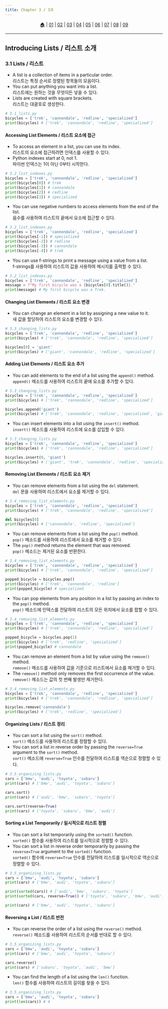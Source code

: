 ```yaml
---
title: Chapter 3 / 3과
---
```


<p id="menu" align="center">
  <a href="https://ut-aaronkr.github.io/python-crash-course" title="Home">🏠</a> |
  <a href="/lessons/01.html" title="Getting Started / 시작하기">01</a> |
  <a href="/lessons/02.html" title="Variables & Data Types / 변수와 데이터 타입">02</a> |
  <a href="/lessons/03.html" title="Lists 1 / 리스트 1">03</a> |
  <a href="/lessons/04.html" title="Lists 2 / 리스트 2">04</a> |
  <a href="/lessons/05.html" title="If Statements / 조건문">05</a> |
  <a href="/lessons/06.html" title="Dictionaries / 사전">06</a> |
  <a href="/lessons/07.html" title="User Input / 사용자 입력">07</a> |
  <a href="/lessons/08.html" title="Functions / 함수">08</a> |
  <a href="/lessons/09.html" title="Classes / 클래스">09</a>
</p>

---

## Introducing Lists / 리스트 소개

### 3.1 Lists / 리스트

- A list is a collection of items in a particular order.<br>
  리스트는 특정 순서로 정렬된 항목들의 모음이다.
- You can put anything you want into a list.<br>
  리스트에는 원하는 것을 무엇이든 넣을 수 있다.
- Lists are created with square brackets.<br>
  리스트는 대괄호로 생성한다.

```python
# 3.1_lists.py
bicycles = ['trek', 'cannondale', 'redline', 'specialized']
print(bicycles) # ['trek', 'cannondale', 'redline', 'specialized']
```

#### Accessing List Elements / 리스트 요소에 접근

- To access an element in a list, you can use its index.<br>
  리스트의 요소에 접근하려면 인덱스를 사용할 수 있다.
- Python indexes start at 0, not 1.<br>
  파이썬 인덱스는 1이 아닌 0부터 시작한다.

```python
# 3.2_list_indexes.py
bicycles = ['trek', 'cannondale', 'redline', 'specialized']
print(bicycles[0]) # trek
print(bicycles[1]) # cannondale
print(bicycles[2]) # redline
print(bicycles[3]) # specialized
```

- You can use negative numbers to access elements from the end of the list.<br>
  음수를 사용하여 리스트의 끝에서 요소에 접근할 수 있다.

```python
# 3.2_list_indexes.py
bicycles = ['trek', 'cannondale', 'redline', 'specialized']
print(bicycles[-1]) # specialized
print(bicycles[-2]) # redline
print(bicycles[-3]) # cannondale
print(bicycles[-4]) # trek
```

- You can use f-strings to print a message using a value from a list.<br>
  f-strings를 사용하여 리스트의 값을 사용하여 메시지를 출력할 수 있다.

```python
# 3.2_list_indexes.py
bicycles = ['trek', 'cannondale', 'redline', 'specialized']
message = f"My first bicycle was a {bicycles[0].title()}."
print(message) # My first bicycle was a Trek.
```

#### Changing List Elements / 리스트 요소 변경

- You can change an element in a list by assigning a new value to it.<br>
  새 값을 할당하여 리스트의 요소를 변경할 수 있다.

```python
# 3.3_changing_lists.py
bicycles = ['trek', 'cannondale', 'redline', 'specialized']
print(bicycles) # ['trek', 'cannondale', 'redline', 'specialized']

bicycles[0] = 'giant'
print(bicycles) # ['giant', 'cannondale', 'redline', 'specialized']
```

#### Adding List Elements / 리스트 요소 추가

- You can add elements to the end of a list using the `append()` method.<br>
  `append()` 메소드를 사용하여 리스트의 끝에 요소를 추가할 수 있다.

```python
# 3.3_changing_lists.py
bicycles = ['trek', 'cannondale', 'redline', 'specialized']
print(bicycles) # ['trek', 'cannondale', 'redline', 'specialized']

bicycles.append('giant')
print(bicycles) # ['trek', 'cannondale', 'redline', 'specialized', 'giant']
```

- You can insert elements into a list using the `insert()` method.<br>
  `insert()` 메소드를 사용하여 리스트에 요소를 삽입할 수 있다.

```python
# 3.3_changing_lists.py
bicycles = ['trek', 'cannondale', 'redline', 'specialized']
print(bicycles) # ['trek', 'cannondale', 'redline', 'specialized']

bicycles.insert(0, 'giant')
print(bicycles) # ['giant', 'trek', 'cannondale', 'redline', 'specialized']
```

#### Removing List Elements / 리스트 요소 제거

- You can remove elements from a list using the `del` statement.<br>
  `del` 문을 사용하여 리스트에서 요소를 제거할 수 있다.

```python
# 3.4_removing_list_elements.py
bicycles = ['trek', 'cannondale', 'redline', 'specialized']
print(bicycles) # ['trek', 'cannondale', 'redline', 'specialized']

del bicycles[0]
print(bicycles) # ['cannondale', 'redline', 'specialized']
```

- You can remove elements from a list using the `pop()` method.<br>
  `pop()` 메소드를 사용하여 리스트에서 요소를 제거할 수 있다.
- The `pop()` method returns the element that was removed.<br>
  `pop()` 메소드는 제거된 요소를 반환한다.

```python
# 3.4_removing_list_elements.py
bicycles = ['trek', 'cannondale', 'redline', 'specialized']
print(bicycles) # ['trek', 'cannondale', 'redline', 'specialized']

popped_bicycle = bicycles.pop()
print(bicycles) # ['trek', 'cannondale', 'redline']
print(popped_bicycle) # specialized
```

- You can pop elements from any position in a list by passing an index to the `pop()` method.<br>
  `pop()` 메소드에 인덱스를 전달하여 리스트의 모든 위치에서 요소를 팝할 수 있다.

```python
# 3.4_removing_list_elements.py
bicycles = ['trek', 'cannondale', 'redline', 'specialized']
print(bicycles) # ['trek', 'cannondale', 'redline', 'specialized']

popped_bicycle = bicycles.pop(1)
print(bicycles) # ['trek', 'redline', 'specialized']
print(popped_bicycle) # cannondale
```

- You can remove an element from a list by value using the `remove()` method.<br>
  `remove()` 메소드를 사용하여 값을 기준으로 리스트에서 요소를 제거할 수 있다.
- The `remove()` method only removes the first occurrence of the value.<br>
  `remove()` 메소드는 값의 첫 번째 발생만 제거한다.

```python
# 3.4_removing_list_elements.py
bicycles = ['trek', 'cannondale', 'redline', 'specialized']
print(bicycles) # ['trek', 'cannondale', 'redline', 'specialized']

bicycles.remove('cannondale')
print(bicycles) # ['trek', 'redline', 'specialized']
```

#### Organizing Lists / 리스트 정리

- You can sort a list using the `sort()` method.<br>
  `sort()` 메소드를 사용하여 리스트를 정렬할 수 있다.
- You can sort a list in reverse order by passing the `reverse=True` argument to the `sort()` method.<br>
  `sort()` 메소드에 `reverse=True` 인수를 전달하여 리스트를 역순으로 정렬할 수 있다.

```python
# 3.5_organizing_lists.py
cars = ['bmw', 'audi', 'toyota', 'subaru']
print(cars) # ['bmw', 'audi', 'toyota', 'subaru']

cars.sort()
print(cars) # ['audi', 'bmw', 'subaru', 'toyota']

cars.sort(reverse=True)
print(cars) # ['toyota', 'subaru', 'bmw', 'audi']
```

#### Sorting a List Temporarily / 일시적으로 리스트 정렬

- You can sort a list temporarily using the `sorted()` function.<br>
  `sorted()` 함수를 사용하여 리스트를 일시적으로 정렬할 수 있다.
- You can sort a list in reverse order temporarily by passing the `reverse=True` argument to the `sorted()` function.<br>
  `sorted()` 함수에 `reverse=True` 인수를 전달하여 리스트를 일시적으로 역순으로 정렬할 수 있다.

```python
# 3.5_organizing_lists.py
cars = ['bmw', 'audi', 'toyota', 'subaru']
print(cars) # ['bmw', 'audi', 'toyota', 'subaru']

print(sorted(cars)) # ['audi', 'bmw', 'subaru', 'toyota']
print(sorted(cars, reverse=True)) # ['toyota', 'subaru', 'bmw', 'audi']

print(cars) # ['bmw', 'audi', 'toyota', 'subaru']
```

#### Reversing a List / 리스트 반전

- You can reverse the order of a list using the `reverse()` method.<br>
  `reverse()` 메소드를 사용하여 리스트의 순서를 반대로 할 수 있다.

```python
# 3.5_organizing_lists.py
cars = ['bmw', 'audi', 'toyota', 'subaru']
print(cars) # ['bmw', 'audi', 'toyota', 'subaru']

cars.reverse()
print(cars) # ['subaru', 'toyota', 'audi', 'bmw']
```

- You can find the length of a list using the `len()` function.<br>
  `len()` 함수를 사용하여 리스트의 길이를 찾을 수 있다.

```python
# 3.5_organizing_lists.py
cars = ['bmw', 'audi', 'toyota', 'subaru']
print(len(cars)) # 4
```
